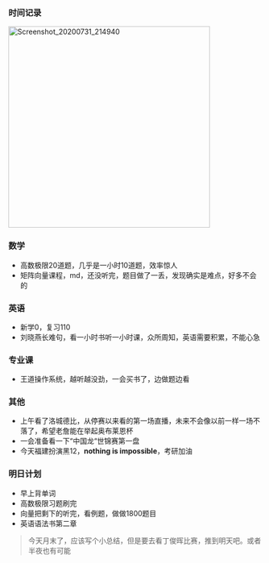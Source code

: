 

### 时间记录

<img src="https://raw.githubusercontent.com/Kong-PR/Typora-picture/master/img/Screenshot_20200731_214940.jpg" alt="Screenshot_20200731_214940" width=400 />

### 数学

- 高数极限20道题，几乎是一小时10道题，效率惊人
- 矩阵向量课程，md，还没听完，题目做了一丢，发现确实是难点，好多不会的

### 英语

- 新学0，复习110
- 刘晓燕长难句，看一小时书听一小时课，众所周知，英语需要积累，不能心急

### 专业课

- 王道操作系统，越听越没劲，一会买书了，边做题边看

### 其他

- 上午看了洛城德比，从停赛以来看的第一场直播，未来不会像以前一样一场不落了，希望老詹能在举起奥布莱恩杯
- 一会准备看一下“中国龙“世锦赛第一盘
- 今天福建扮演黑12，**nothing is impossible**，考研加油

### 明日计划

- 早上背单词
- 高数极限习题刷完
- 向量把剩下的听完，看例题，做做1800题目
- 英语语法书第二章

> 今天月末了，应该写个小总结，但是要去看丁俊晖比赛，推到明天吧。或者半夜也有可能